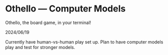 # Othello — Computer Models

Othello, the board game, in your terminal! 

2024/06/19

Currently have human-vs-human play set up. Plan to have computer models play and test for stronger models.